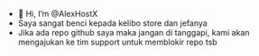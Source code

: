 - 👋 Hi, I’m @AlexHostX
- Saya sangat benci kepada kelibo store dan jefanya
- Jika ada repo github saya maka jangan di tanggapi, kami akan mengajukan ke tim support untuk memblokir repo tsb

<!---
AlexHostX/AlexHostX is a ✨ special ✨ repository because its `README.md` (this file) appears on your GitHub profile.
You can click the Preview link to take a look at your changes.
--->
